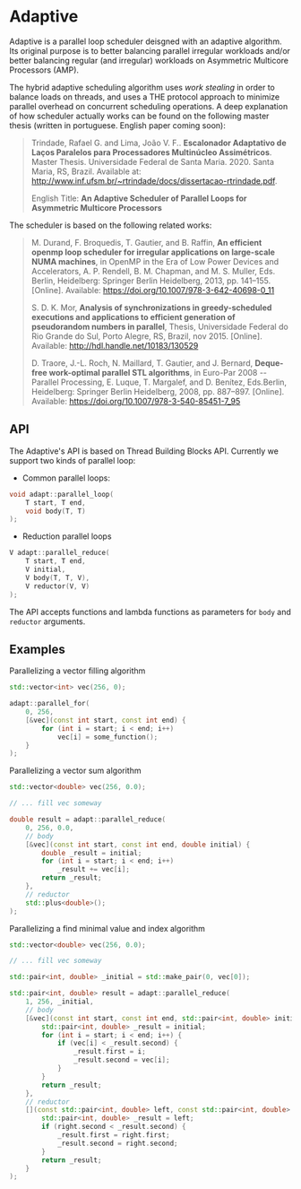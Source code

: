 # Adaptive

Adaptive is a parallel loop scheduler deisgned with an adaptive algorithm. Its original purpose is to better balancing parallel irregular workloads and/or better balancing regular (and irregular) workloads on Asymmetric Multicore Processors (AMP).

The hybrid adaptive scheduling algorithm uses _work stealing_ in order to balance loads on threads, and uses a THE protocol approach to minimize parallel overhead on concurrent scheduling operations. A deep explanation of how scheduler actually works can be found on the following master thesis (written in portuguese. English paper coming soon):

> Trindade, Rafael G. and Lima, João V. F.. **Escalonador Adaptativo de Laços Paralelos para Processadores Multinúcleo Assimétricos**. Master Thesis. Universidade Federal de Santa Maria. 2020. Santa Maria, RS, Brazil. Available at: http://www.inf.ufsm.br/~rtrindade/docs/dissertacao-rtrindade.pdf.
>
> English Title: **An Adaptive Scheduler of Parallel Loops for Asymmetric Multicore Processors**

The scheduler is based on the following related works:

> M. Durand, F. Broquedis, T. Gautier, and B. Raffin, **An efficient openmp loop scheduler for irregular applications on large-scale NUMA machines**, in OpenMP in the Era of Low Power Devices and Accelerators, A. P. Rendell, B. M. Chapman, and M. S. Muller, Eds. Berlin, Heidelberg: Springer Berlin Heidelberg, 2013, pp. 141–155. [Online]. Available: https://doi.org/10.1007/978-3-642-40698-0_11
>
> S. D. K. Mor, **Analysis of synchronizations in greedy-scheduled executions and applications to efficient generation of pseudorandom numbers in parallel**, Thesis, Universidade Federal do Rio Grande do Sul, Porto Alegre, RS, Brazil, nov 2015. [Online]. Available: http://hdl.handle.net/10183/130529
>
> D. Traore, J.-L. Roch, N. Maillard, T. Gautier, and J. Bernard, **Deque-free work-optimal parallel STL algorithms**, in Euro-Par 2008 -- Parallel Processing, E. Luque, T. Margalef, and D. Benítez, Eds.Berlin, Heidelberg: Springer Berlin Heidelberg, 2008, pp. 887–897. [Online]. Available: https://doi.org/10.1007/978-3-540-85451-7_95

## API

The Adaptive's API is based on Thread Building Blocks API. Currently we support two kinds of parallel loop:

* Common parallel loops:

```c++
void adapt::parallel_loop(
    T start, T end, 
    void body(T, T)
);
```
* Reduction parallel loops

```c++
V adapt::parallel_reduce(
    T start, T end, 
    V initial, 
    V body(T, T, V), 
    V reductor(V, V)
);
```

The API accepts functions and lambda functions as parameters for `body` and `reductor` arguments.

## Examples

Parallelizing a vector filling algorithm
```c++
std::vector<int> vec(256, 0);

adapt::parallel_for(
    0, 256,
    [&vec](const int start, const int end) {
        for (int i = start; i < end; i++)
            vec[i] = some_function();
    }
);
```

Parallelizing a vector sum algorithm
```c++
std::vector<double> vec(256, 0.0);

// ... fill vec someway

double result = adapt::parallel_reduce(
    0, 256, 0.0,
    // body
    [&vec](const int start, const int end, double initial) {
        double _result = initial;
        for (int i = start; i < end; i++)
            _result += vec[i];
        return _result;
    },
    // reductor
    std::plus<double>();
);
```

Parallelizing a find minimal value and index algorithm
```c++
std::vector<double> vec(256, 0.0);

// ... fill vec someway

std::pair<int, double> _initial = std::make_pair(0, vec[0]);

std::pair<int, double> result = adapt::parallel_reduce(
    1, 256, _initial,
    // body
    [&vec](const int start, const int end, std::pair<int, double> initial) {
        std::pair<int, double> _result = initial;
        for (int i = start; i < end; i++) {
            if (vec[i] < _result.second) {
                _result.first = i;
                _result.second = vec[i];
            }
        }
        return _result;
    },
    // reductor
    [](const std::pair<int, double> left, const std::pair<int, double> right) {
        std::pair<int, double> _result = left;
        if (right.second < _result.second) {
            _result.first = right.first;
            _result.second = right.second;
        }
        return _result;
    }
);
```

